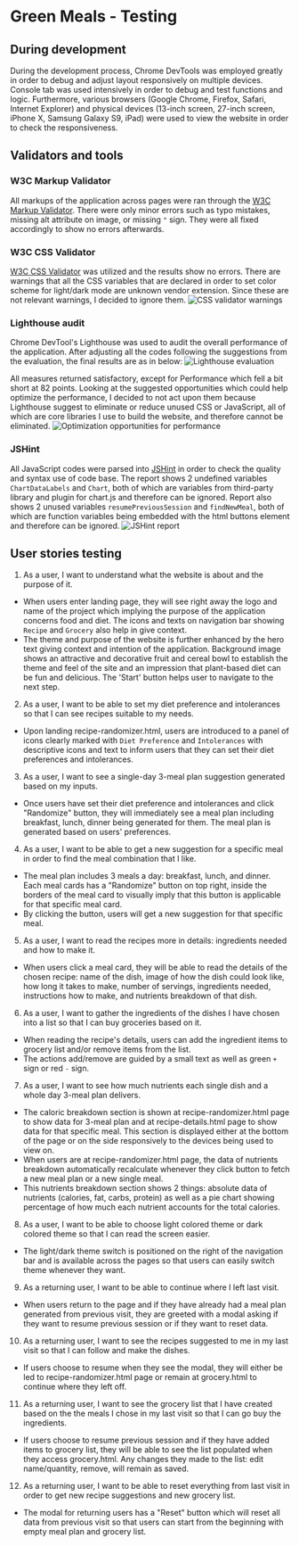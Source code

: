 # Green Meals - Testing
## During development
During the development process, Chrome DevTools was employed greatly in order to debug and adjust layout responsively on multiple devices. Console tab was used intensively in order to debug and test functions and logic. Furthermore, various browsers (Google Chrome, Firefox, Safari, Internet Explorer) and physical devices (13-inch screen, 27-inch screen, iPhone X, Samsung Galaxy S9, iPad) were used to view the website in order to check the responsiveness.

## Validators and tools
### W3C Markup Validator
All markups of the application across pages were ran through the [W3C Markup Validator](https://validator.w3.org/nu/). There were only minor errors such as typo mistakes, missing alt attribute on image, or missing `"` sign. They were all fixed accordingly to show no errors afterwards.

### W3C CSS Validator
[W3C CSS Validator](https://jigsaw.w3.org/css-validator/) was utilized and the results show no errors. There are warnings that all the CSS variables that are declared in order to set color scheme for light/dark mode are unknown vendor extension. Since these are not relevant warnings, I decided to ignore them.
![CSS validator warnings](readme/testing-css-validator-warnings.png)

### Lighthouse audit
Chrome DevTool's Lighthouse was used to audit the overall performance of the application. After adjusting all the codes following the suggestions from the evaluation, the final results are as in below:
![Lighthouse evaluation](readme/testing-lighthouse-audit.png)

All measures returned satisfactory, except for Performance which fell a bit short at 82 points. Looking at the suggested opportunities which could help optimize the performance, I decided to not act upon them because Lighthouse suggest to eliminate or reduce unused CSS or JavaScript, all of which are core libraries I use to build the website, and therefore cannot be eliminated.
![Optimization opportunities for performance](readme/testing-lighthouse-performance-opportunity.png)

### JSHint
All JavaScript codes were parsed into [JSHint](https://jshint.com/) in order to check the quality and syntax use of code base. The report shows 2 undefined variables `ChartDataLabels` and `Chart`, both of which are variables from third-party library and plugin for chart.js and therefore can be ignored. Report also shows 2 unused variables `resumePreviousSession` and `findNewMeal`, both of which are function variables being embedded with the html buttons element and therefore can be ignored.
![JSHint report](readme/testing-jshint.png
)

## User stories testing
1. As a user, I want to understand what the website is about and the purpose of it.
* When users enter landing page, they will see right away the logo and name of the project which implying the purpose of the application concerns food and diet. The icons and texts on navigation bar showing `Recipe` and `Grocery` also help in give context.
* The theme and purpose of the website is further enhanced by the hero text giving context and intention of the application. Background image shows an attractive and decorative fruit and cereal bowl to establish the theme and feel of the site and an impression that plant-based diet can be fun and delicious. The 'Start' button helps user to navigate to the next step.

2. As a user, I want to be able to set my diet preference and intolerances so that I can see recipes suitable to my needs.
* Upon landing recipe-randomizer.html, users are introduced to a panel of icons clearly marked with `Diet Preference` and `Intolerances` with descriptive icons and text to inform users that they can set their diet preferences and intolerances.

3. As a user, I want to see a single-day 3-meal plan suggestion generated based on my inputs.
* Once users have set their diet preference and intolerances and click "Randomize" button, they will immediately see a meal plan including breakfast, lunch, dinner being generated for them. The meal plan is generated based on users' preferences.

4. As a user, I want to be able to get a new suggestion for a specific meal in order to find the meal combination that I like.
* The meal plan includes 3 meals a day: breakfast, lunch, and dinner. Each meal cards has a "Randomize" button on top right, inside the borders of the meal card to visually imply that this button is applicable for that specific meal card. 
* By clicking the button, users will get a new suggestion for that specific meal.

5. As a user, I want to read the recipes more in details: ingredients needed and how to make it.
* When users click a meal card, they will be able to read the details of the chosen recipe: name of the dish, image of how the dish could look like, how long it takes to make, number of servings, ingredients needed, instructions how to make, and nutrients breakdown of that dish.

6. As a user, I want to gather the ingredients of the dishes I have chosen into a list so that I can buy groceries based on it.
* When reading the recipe's details, users can add the ingredient items to grocery list and/or remove items from the list.
* The actions add/remove are guided by a small text as well as green `+` sign or red `-` sign.

7. As a user, I want to see how much nutrients each single dish and a whole day 3-meal plan delivers.
* The caloric breakdown section is shown at recipe-randomizer.html page to show data for 3-meal plan and at recipe-details.html page to show data for that specific meal. This section is displayed either at the bottom of the page or on the side responsively to the devices being used to view on.
* When users are at recipe-randomizer.html page, the data of nutrients breakdown automatically recalculate whenever they click button to fetch a new meal plan or a new single meal.
* This nutrients breakdown section shows 2 things: absolute data of nutrients (calories, fat, carbs, protein) as well as a pie chart showing percentage of how much each nutrient accounts for the total calories.

8. As a user, I want to be able to choose light colored theme or dark colored theme so that I can read the screen easier.
* The light/dark theme switch is positioned on the right of the navigation bar and is available across the pages so that users can easily switch theme whenever they want.

9. As a returning user, I want to be able to continue where I left last visit.
* When users return to the page and if they have already had a meal plan generated from previous visit, they are greeted with a modal asking if they want to resume previous session or if they want to reset data. 

10. As a returning user, I want to see the recipes suggested to me in my last visit so that I can follow and make the dishes.
* If users choose to resume when they see the modal, they will either be led to recipe-randomizer.html page or remain at grocery.html to continue where they left off.
  
11. As a returning user, I want to see the grocery list that I have created based on the the meals I chose in my last visit so that I can go buy the ingredients.
* If users choose to resume previous session and if they have added items to grocery list, they will be able to see the list populated when they access grocery.html. Any changes they made to the list: edit name/quantity, remove, will remain as saved.

12. As a returning user, I want to be able to reset everything from last visit in order to get new recipe suggestions and new grocery list.
* The modal for returning users has a "Reset" button which will reset all data from previous visit so that users can start from the beginning with empty meal plan and grocery list.